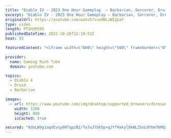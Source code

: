 ```yaml
---
title: "Diablo IV - 2023 One Hour Gameplay  – Barbarian, Sorcerer, Druid, Necromancer"
excerpt: "Diablo IV - 2023 One Hour Gameplay – Barbarian, Sorcerer, Druid, Necromancer Enjoying the video? pls make sure to subscribe ..."
originalUrl: https://youtube.com/watch?v=o0NLzW12paY
type: video
length: PT1H2M39S
publishedDateTime: 2022-10-26T12:10:53Z
heat: 55

featuredContent: "<iframe width=\"800\" height=\"500\" frameborder=\"0\" src=\"https://www.youtube.com/embed/o0NLzW12paY\" allow=\"accelerometer; autoplay; encrypted-media; gyroscope; picture-in-picture\" allowfullscreen></iframe>"

provider:
  name: Gaming Rush Tube
  domain: youtube.com

topics:
  - Diablo 4
  - Druid
  - Barbarian

images:
  - url: https://www.youtube.com/img/desktop/supported_browsers/dinosaur.png
    width: 1200
    height: 800
    isCached: true

secured: "KdoLW9g1aqVEvsy6NTqpiB2/Ta7uJlbk5p+qJYfHakyl8kWLZbnL0Ybm76MQZlG+dJCwIG+3bGlsVyHasMec6IZgkm9/ZAh9Kj1M55caI5rveCCAAtKaibVLW5so1DTbBZwH2oKzzJUozGaatyYlLjkPJdIzqZ4hgcBDbFBaQHwBmwIa1awPniqAwbHrTiaUCqkhloUwyd1OpVVkWJCdgiEP4ZB+HinDzuRxozyvYr/0KynN66Z6oODZc9g1H6NWw3R9NCsQ3qHe6vxDH3g51GI9AXC4IswuagZQAY54zx9wPQij31vWQhA5gGbNVL6gI2UbouJuOLfw3tfmt+0rm/q2pOPHkmwkp2e7VwoKhkhrJHoCzq6hm630wmqROp8VOySKZ4WYyM6FZ6hDf+rkKA==;brSTjE0mhHSzIQ8fJjIZkw=="
---
```


